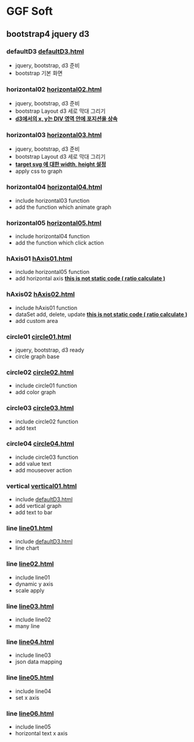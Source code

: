 # GGF Soft

## bootstrap4 jquery d3 

### defaultD3 [defaultD3.html](template/defaultBs4.html) 
- jquery, bootstrap, d3 준비 
- bootstrap 기본 화면 
 
 ### horizontal02 [horizontal02.html](template/horizontal/horizontal02.html) 
 - jquery, bootstrap, d3 준비 
 - bootstrap Layout d3 세로 막대 그리기
 - **<u>d3에서의 x, y는 DIV 영역 안에 포지션을 상속</u>**

 ### horizontal03 [horizontal03.html](template/horizontal/horizontal03.html) 
 - jquery, bootstrap, d3 준비 
 - bootstrap Layout d3 세로 막대 그리기
 - **<u>target svg 에 대한 width, height 설정</u>**
 - apply css to graph

 ### horizontal04 [horizontal04.html](template/horizontal/horizontal04.html) 
 - include horizontal03 function
 - add the function which animate graph

 ### horizontal05 [horizontal05.html](template/horizontal/horizontal05.html) 
 - include horizontal04 function
 - add the function which click action 

 ### hAxis01 [hAxis01.html](template/horizontal/axis/hAxis01.html) 
 - include horizontal05 function
 - add horizontal axis **<u>this is not static code ( ratio calculate )</u>**

 ### hAxis02 [hAxis02.html](template/horizontal/axis/hAxis02.html) 
 - include hAxis01 function
 - dataSet add, delete, update **<u>this is not static code ( ratio calculate )</u>**
 - add custom area 
 
### circle01 [circle01.html](template/circle/circle01.html) 
  - jquery, bootstrap, d3 ready
  - circle graph base
  
### circle02 [circle02.html](template/circle/circle02.html) 
  - include circle01 function
  - add color graph
  
### circle03 [circle03.html](template/circle/circle03.html) 
  - include circle02 function
  - add text
  
### circle04 [circle04.html](template/circle/circle04.html) 
  - include circle03 function
  - add value text
  - add mouseover action
  
### vertical [vertical01.html](template/vertical/vertical01.html) 
  - include [defaultD3.html](template/defaultD3.html)
  - add vertical graph 
  - add text to bar

### line [line01.html](template/line/line01.html) 
  - include [defaultD3.html](template/defaultD3.html)
  - line chart
   
### line [line02.html](template/line/line02.html) 
  - include line01
  - dynamic y axis
  - scale apply
  
### line [line03.html](template/line/line03.html) 
  - include line02
  - many line

### line [line04.html](template/line/line04.html) 
  - include line03
  - json data mapping 

### line [line05.html](template/line/line05.html) 
  - include line04
  - set x axis
  
### line [line06.html](template/line/line06.html) 
  - include line05
  - horizontal text  x axis  
